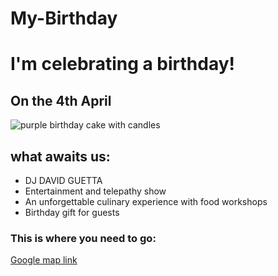 # My-Birthday
<h1>I'm celebrating a birthday!</h1>
<h2>On the 4th April</h2>
    <img src="https://www.yo-yoo.co.il/coolpics/images/birthday/6.jpg"
  alt="purple birthday cake with candles" />

<h2>what awaits us:</h2>
<ul>
  <li>DJ DAVID GUETTA</li>
  <li>Entertainment and telepathy show</li>
  <li>An unforgettable culinary experience with food workshops</li>
  <li>Birthday gift for guests</li>
</ul>

<h3>This is where you need to go:</h3>
<a
  href="https://www.google.com/maps/@35.7040744,139.5577317,3a,75y,289.6h,87.01t,0.72r/data=!3m6!1e1!3m4!1sgT28ssf0BB2LxZ63JNcL1w!2e0!7i13312!8i6656">Google
  map link</a>
